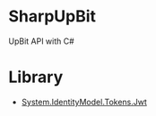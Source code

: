 # SharpUpBit
UpBit API with C#

# Library
* [System.IdentityModel.Tokens.Jwt](https://github.com/AzureAD/azure-activedirectory-identitymodel-extensions-for-dotnet)
